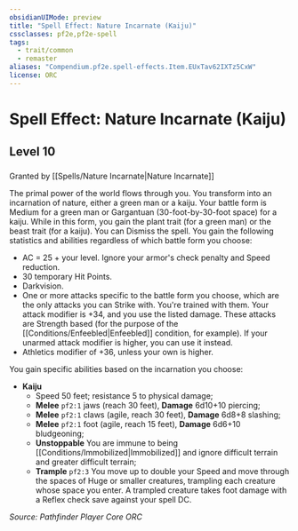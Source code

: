 ```yaml
---
obsidianUIMode: preview
title: "Spell Effect: Nature Incarnate (Kaiju)"
cssclasses: pf2e,pf2e-spell
tags:
  - trait/common
  - remaster
aliases: "Compendium.pf2e.spell-effects.Item.EUxTav62IXTz5CxW"
license: ORC
---
```

# Spell Effect: Nature Incarnate (Kaiju)
## Level 10
### 






Granted by [[Spells/Nature Incarnate|Nature Incarnate]]

The primal power of the world flows through you. You transform into an incarnation of nature, either a green man or a kaiju. Your battle form is Medium for a green man or Gargantuan (30-foot-by-30-foot space) for a kaiju. While in this form, you gain the plant trait (for a green man) or the beast trait (for a kaiju). You can Dismiss the spell. You gain the following statistics and abilities regardless of which battle form you choose:

*   AC = 25 + your level. Ignore your armor's check penalty and Speed reduction.
*   30 temporary Hit Points.
*   Darkvision.
*   One or more attacks specific to the battle form you choose, which are the only attacks you can Strike with. You're trained with them. Your attack modifier is +34, and you use the listed damage. These attacks are Strength based (for the purpose of the [[Conditions/Enfeebled|Enfeebled]] condition, for example). If your unarmed attack modifier is higher, you can use it instead.
*   Athletics modifier of +36, unless your own is higher.

You gain specific abilities based on the incarnation you choose:

*   **Kaiju**
    *   Speed 50 feet; resistance 5 to physical damage;
    *   **Melee** `pf2:1` jaws (reach 30 feet), **Damage** 6d10+10 piercing;
    *   **Melee** `pf2:1` claws (agile, reach 30 feet), **Damage** 6d8+8 slashing;
    *   **Melee** `pf2:1` foot (agile, reach 15 feet), **Damage** 6d6+10 bludgeoning;
    *   **Unstoppable** You are immune to being [[Conditions/Immobilized|Immobilized]] and ignore difficult terrain and greater difficult terrain;
    *   **Trample** `pf2:3` You move up to double your Speed and move through the spaces of Huge or smaller creatures, trampling each creature whose space you enter. A trampled creature takes foot damage with a Reflex check save against your spell DC.

*Source: Pathfinder Player Core*
*ORC*